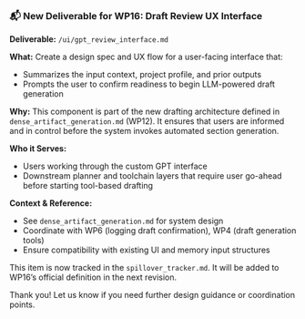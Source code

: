 ### 📬 New Deliverable for WP16: Draft Review UX Interface

**Deliverable:** `/ui/gpt_review_interface.md`

**What:**
Create a design spec and UX flow for a user-facing interface that:
- Summarizes the input context, project profile, and prior outputs
- Prompts the user to confirm readiness to begin LLM-powered draft generation

**Why:**
This component is part of the new drafting architecture defined in `dense_artifact_generation.md` (WP12). It ensures that users are informed and in control before the system invokes automated section generation.

**Who it Serves:**
- Users working through the custom GPT interface
- Downstream planner and toolchain layers that require user go-ahead before starting tool-based drafting

**Context & Reference:**
- See `dense_artifact_generation.md` for system design
- Coordinate with WP6 (logging draft confirmation), WP4 (draft generation tools)
- Ensure compatibility with existing UI and memory input structures

This item is now tracked in the `spillover_tracker.md`. It will be added to WP16’s official definition in the next revision.

Thank you! Let us know if you need further design guidance or coordination points.